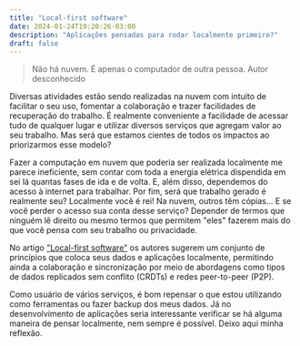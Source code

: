 ```yaml
---
title: "Local-first software"
date: 2024-01-24T19:20:26-03:00
description: "Aplicações pensadas para rodar localmente primeiro?"
draft: false
---
```

>Não há nuvem. É apenas o computador de outra pessoa. Autor desconhecido

Diversas atividades estão sendo realizadas na nuvem com intuito de facilitar o seu uso, fomentar a colaboração e trazer facilidades de recuperação do trabalho. É realmente conveniente a facilidade de acessar tudo de qualquer lugar e utilizar diversos serviços que agregam valor ao seu trabalho. Mas será que estamos cientes de todos os impactos ao priorizarmos esse modelo?

Fazer a computação em nuvem que poderia ser realizada localmente me parece ineficiente, sem contar com toda a energia elétrica dispendida em sei lá quantas fases de ida e de volta. E, além disso, dependemos do acesso à internet para trabalhar. Por fim, será que trabalho gerado é realmente seu? Localmente você é rei! Na nuvem, outros têm cópias... E se você perder o acesso sua conta desse serviço? Depender de termos que ninguém lê direito ou mesmo termos que permitem "eles" fazerem mais do que você pensa com seu trabalho ou privacidade.

No artigo ["Local-first software"](https://www.inkandswitch.com/local-first/) os autores sugerem um conjunto de princípios que coloca seus dados e aplicações localmente, permitindo ainda a colaboração e sincronização por meio de abordagens como tipos de dados replicados sem conflito (CRDTs) e redes peer-to-peer (P2P).

Como usuário de vários serviços, é bom repensar o que estou utilizando como ferramentas ou fazer backup dos meus dados. Já no desenvolvimento de aplicações seria interessante verificar se há alguma maneira de pensar localmente, nem sempre é possível. Deixo aqui minha reflexão.